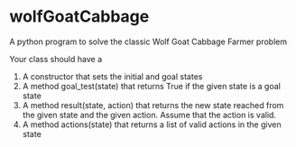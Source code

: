 # wolfGoatCabbage
A python program to solve the classic Wolf Goat Cabbage Farmer problem

Your class should have a
1. A constructor that sets the initial and goal states
2. A method goal_test(state) that returns True if the given state is a goal state
3. A method result(state, action) that returns the new state reached from the given state and the given action. Assume that the action is valid.
4. A method actions(state) that returns a list of valid actions in the given state
